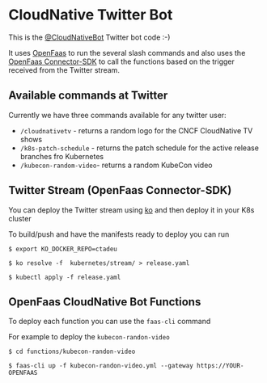 # CloudNative Twitter Bot

This is the [@CloudNativeBot](https://twitter.com/CloudNativeBot) Twitter bot code :-)

It uses [OpenFaas](https://github.com/openfaas/faas) to run the several slash commands and also uses the [OpenFaas Connector-SDK](https://github.com/openfaas/connector-sdk) to call the functions
based on the trigger received from the Twitter stream.

## Available commands at Twitter

Currently we have three commands available for any twitter user:

- `/cloudnativetv` - returns a random logo for the CNCF CloudNative TV shows
- `/k8s-patch-schedule` - returns the patch schedule for the active release branches fro Kubernetes
- `/kubecon-random-video`- returns a random KubeCon video

## Twitter Stream (OpenFaas Connector-SDK)

You can deploy the Twitter stream using [ko](https://github.com/google/ko) and then deploy it in your K8s cluster

To build/push and have the manifests ready to deploy you can run

```
$ export KO_DOCKER_REPO=ctadeu

$ ko resolve -f  kubernetes/stream/ > release.yaml

$ kubectl apply -f release.yaml

```

## OpenFaas CloudNative Bot Functions

To deploy each function you can use the `faas-cli` command

For example to deploy the `kubecon-randon-video`

```
$ cd functions/kubecon-randon-video

$ faas-cli up -f kubecon-randon-video.yml --gateway https://YOUR-OPENFAAS

```


